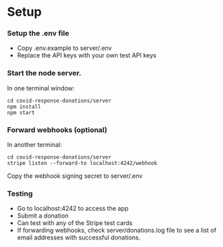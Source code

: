 # Setup

### Setup the .env file
* Copy .env.example to server/.env
* Replace the API keys with your own test API keys

### Start the node server.

In one terminal window:
```
cd covid-response-donations/server
npm install
npm start
```

### Forward webhooks (optional)

In another terminal:
```
cd covid-response-donations/server
stripe listen --forward-to localhost:4242/webhook
```
Copy the webhook signing secret to server/.env

### Testing
* Go to localhost:4242 to access the app
* Submit a donation
* Can test with any of the Stripe test cards
* If forwarding webhooks, check server/donations.log file to see a list of email addresses with successful donations.
